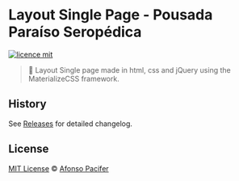 # Layout Single Page - Pousada Paraíso Seropédica

[![licence mit](https://img.shields.io/badge/licence-MIT-blue.svg)](https://github.com/edualvesf13/pousada-paraiso-seropedica/blob/master/LICENSE.md)

> :rocket: Layout Single page made in html, css and jQuery using the MaterializeCSS framework.



## History
See [Releases](https://github.com/edualvesf13/pousada-paraiso-seropedica/releases) for detailed changelog.

## License
[MIT License](https://github.com/edualvesf13/pousada-paraiso-seropedica/blob/master/LICENSE.md) © [Afonso Pacifer](https://duferreira.com.br/)